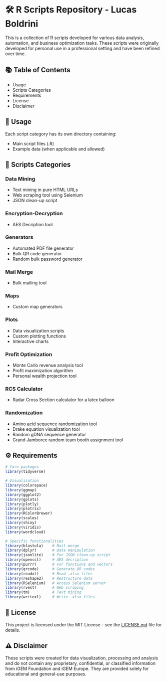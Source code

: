 # 🛠️ R Scripts Repository - Lucas Boldrini

This is a collection of R scripts developed for various data analysis, automation, and business optimization tasks. These scripts were originally developed for personal use in a professional setting and have been refined over time.

## 📚 Table of Contents

- Usage
- Scripts Categories
- Requirements
- License
- Disclaimer

## 📖 Usage

Each script category has its own directory containing:
- Main script files (.R)
- Example data (when applicable and allowed)

## 📂 Scripts Categories

### Data Mining
- Text mining in pure HTML URLs
- Web scraping tool using Selenium
- JSON clean-up script

### Encryption-Decryption
- AES Decription tool

### Generators
- Automated PDF file generator
- Bulk QR code generator
- Random bulk password generator

### Mail Merge
- Bulk mailing tool

### Maps
- Custom map generators

### Plots
- Data visualization scripts
- Custom plotting functions
- Interactive charts

### Profit Optimization
- Monte Carlo revenue analysis tool
- Profit maximization algorithm
- Personal wealth projection tool

### RCS Calculator
- Radar Cross Section calculator for a latex balloon

### Randomization
- Amino acid sequence randomization tool
- Drake equation visualization tool
- Random gDNA sequence generator
- Grand Jamboree random team booth assignment tool

## ⚙️ Requirements

```r
# Core packages
library(tidyverse)

# Visualization
library(colorspace)
library(ggmap)
library(ggplot2)
library(gplots)
library(plotly)
library(plotrix)
library(RColorBrewer)
library(scales)
library(shiny)
library(viridis)
library(wordcloud)

# Specific functionalities
library(blastula)    # Mail merge
library(dplyr)       # Data manipulation
library(jsonlite)    # For JSON clean-up script
library(openssl)     # AES decription
library(purrr)       # For functions and vectors
library(qrcode)      # Generate QR codes
library(readxl)      # Read .xlsx files
library(reshape2)    # Restructure data
library(RSelenium)   # Access Selenium server
library(rvest)       # Web scraping
library(tm)          # Text mining
library(writexl)     # Write .xlsx files
```
## 📄 License

This project is licensed under the MIT License - see the [LICENSE.md](LICENSE.md) file for details.

## ⚠️ Disclaimer
These scripts were created for data visualization, processing and analysis and do not contain any proprietary, confidential, or classified information from iGEM Foundation and iGEM Europe. They are provided solely for educational and general-use purposes.

